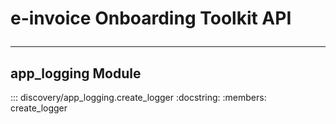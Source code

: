 # e-invoice Onboarding Toolkit API<hr/>
## app_logging Module
:::  discovery/app_logging.create_logger
    <!-- handler:
      python:
    selection:
      members:
        - create_logger
    rendering:
      show_root_heading: false
      show_source: false -->
      :docstring:
      :members: create_logger
